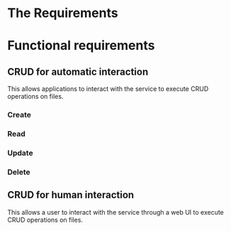 # The Requirements


# Functional requirements
## CRUD for automatic interaction
This allows applications to interact with the service to execute CRUD operations on files.
### Create


### Read


### Update


### Delete

## CRUD for human interaction
This allows a user to interact with the service through a web UI to execute CRUD operations on files.
